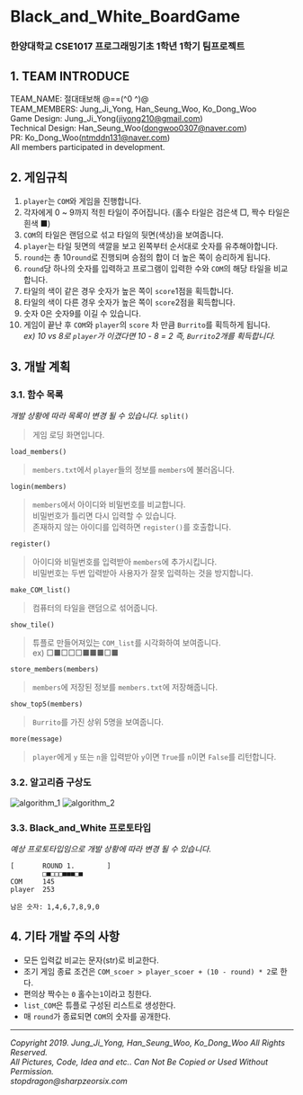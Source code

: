 # Black_and_White_BoardGame
### 한양대학교 CSE1017 프로그래밍기초 1학년 1학기 팀프로젝트

## 1. TEAM INTRODUCE
TEAM_NAME: 절대태보해 @==(^0 ^)@<br>
TEAM_MEMBERS: Jung_Ji_Yong, Han_Seung_Woo, Ko_Dong_Woo<br>
Game Design: Jung_Ji_Yong(jiyong210@gmail.com)<br>
Technical Design: Han_Seung_Woo(dongwoo0307@naver.com)<br>
PR: Ko_Dong_Woo(ntmddn131@naver.com)<br>
All members participated in development.

## 2. 게임규칙
1. `player`는 `COM`와 게임을 진행합니다.
2. 각자에게 0 ~ 9까지 적힌 타일이 주어집니다. (홀수 타일은 검은색 □, 짝수 타일은 흰색 ■)
3. `COM`의 타일은 랜덤으로 섞고 타일의 뒷면(색상)을 보여줍니다. 
4. `player`는 타일 뒷면의 색깔을 보고 왼쪽부터 순서대로 숫자를 유추해야합니다. 
5. `round`는 총 10`round`로 진행되며 승점의 합이 더 높은 쪽이 승리하게 됩니다.
6. `round`당 하나의 숫자를 입력하고 프로그램이 입력한 수와 `COM`의 해당 타일을 비교합니다.
7. 타일의 색이 같은 경우 숫자가 높은 쪽이 `score`1점을 획득합니다.
8. 타일의 색이 다른 경우 숫자가 높은 쪽이 `score`2점을 획득합니다.
9. 숫자 0은 숫자9를 이길 수 있습니다.
10. 게임이 끝난 후 `COM`와 `player`의 `score` 차 만큼 `Burrito`를 획득하게 됩니다.<br>
_ex) 10 vs 8로 `player`가 이겼다면 10 - 8 = 2 즉, `Burrito`2개를 획득합니다._

## 3. 개발 계획
### 3.1. 함수 목록
_개발 상황에 따라 목록이 변경 될 수 있습니다._
`split()`
>게임 로딩 화면입니다.

`load_members()`
>`members.txt`에서 `player`들의 정보를 `members`에 불러옵니다.

`login(members)`
>`members`에서 아이디와 비밀번호를 비교합니다.<br>
>비밀번호가 틀리면 다시 입력할 수 있습니다.<br>
>존재하지 않는 아이디를 입력하면 `register()`를 호출합니다.

`register()`
>아이디와 비밀번호를 입력받아 `members`에 추가시킵니다.<br>
>비밀번호는 두번 입력받아 사용자가 잘못 입력하는 것을 방지합니다.

`make_COM_list()`
>컴퓨터의 타일을 랜덤으로 섞어줍니다.

`show_tile()`
>튜플로 만들어져있는 `COM_list`를 시각화하여 보여줍니다.<br>
>ex) □■□□□■■■□■

`store_members(members)`
>`members`에 저장된 정보를 `members.txt`에 저장해줍니다.

`show_top5(members)`
>`Burrito`를 가진 상위 5명을 보여줍니다.

`more(message)`
>`player`에게 `y` 또는 `n`을 입력받아 `y`이면 `True`를 `n`이면 `False`를 리턴합니다.

### 3.2. 알고리즘 구상도
![algorithm_1](https://raw.githubusercontent.com/StopDragon/Black_and_White_BoardGame/master/photo/algorithm_1.jpeg)
![algorithm_2](https://raw.githubusercontent.com/StopDragon/Black_and_White_BoardGame/master/photo/algorithm_2.jpeg)

### 3.3. Black_and_White 프로토타입
_예상 프로토타입임으로 개발 상황에 따라 변경 될 수 있습니다._
```
[       ROUND 1.        ]
        □■□□□■■■□■
COM     145
player  253

남은 숫자: 1,4,6,7,8,9,0
```
## 4. 기타 개발 주의 사항
- 모든 입력값 비교는 문자(str)로 비교한다.<br>
- 조기 게임 종료 조건은 `COM_scoer > player_scoer + (10 - round) * 2`로 한다.<br>
- 편의상 짝수는 `0` 홀수는`1`이라고 칭한다.<br>
- `list_COM`은 튜플로 구성된 리스트로 생성한다.<br>
- 매 `round`가 종료되면 `COM`의 숫자를 공개한다.

***

_Copyright 2019. Jung_Ji_Yong, Han_Seung_Woo, Ko_Dong_Woo All Rights Reserved._<br>
_All Pictures, Code, Idea and etc.. Can Not Be Copied or Used Without Permission._<br>
_stopdragon@sharpzeorsix.com_